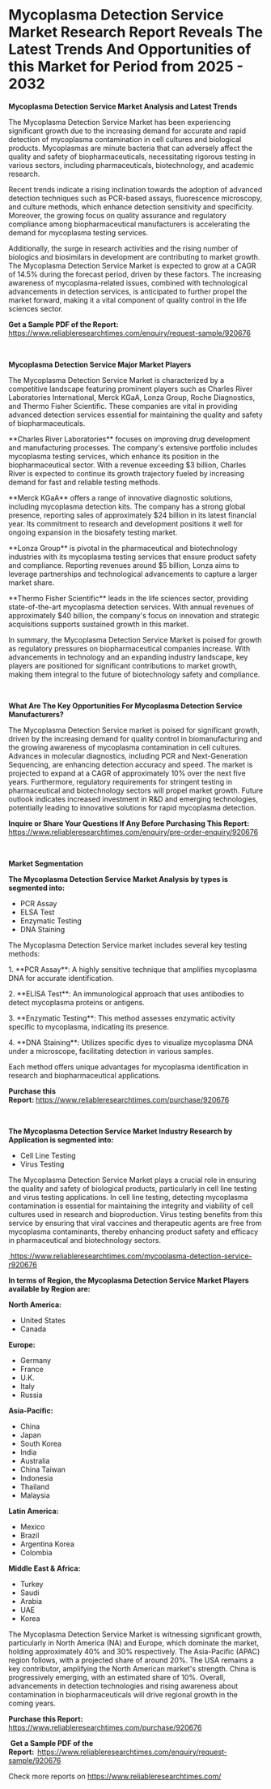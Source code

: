 <p><h1>Mycoplasma Detection Service Market Research Report Reveals The Latest Trends And Opportunities of this Market for Period from 2025 - 2032</h1></p><p><strong>Mycoplasma Detection Service Market Analysis and Latest Trends</strong></p>
<p><p>The Mycoplasma Detection Service Market has been experiencing significant growth due to the increasing demand for accurate and rapid detection of mycoplasma contamination in cell cultures and biological products. Mycoplasmas are minute bacteria that can adversely affect the quality and safety of biopharmaceuticals, necessitating rigorous testing in various sectors, including pharmaceuticals, biotechnology, and academic research.</p><p>Recent trends indicate a rising inclination towards the adoption of advanced detection techniques such as PCR-based assays, fluorescence microscopy, and culture methods, which enhance detection sensitivity and specificity. Moreover, the growing focus on quality assurance and regulatory compliance among biopharmaceutical manufacturers is accelerating the demand for mycoplasma testing services.</p><p>Additionally, the surge in research activities and the rising number of biologics and biosimilars in development are contributing to market growth. The Mycoplasma Detection Service Market is expected to grow at a CAGR of 14.5% during the forecast period, driven by these factors. The increasing awareness of mycoplasma-related issues, combined with technological advancements in detection services, is anticipated to further propel the market forward, making it a vital component of quality control in the life sciences sector.</p></p>
<p><strong>Get a Sample PDF of the Report:&nbsp;</strong> <a href="https://www.reliableresearchtimes.com/enquiry/request-sample/920676?utm_campaign=2892&utm_medium=2&utm_source=Github&utm_content=ia&utm_term=07032025&utm_id=mycoplasma-detection-service">https://www.reliableresearchtimes.com/enquiry/request-sample/920676</a></p>
<p>&nbsp;</p>
<p><strong>Mycoplasma Detection Service Major Market Players</strong></p>
<p><p>The Mycoplasma Detection Service Market is characterized by a competitive landscape featuring prominent players such as Charles River Laboratories International, Merck KGaA, Lonza Group, Roche Diagnostics, and Thermo Fisher Scientific. These companies are vital in providing advanced detection services essential for maintaining the quality and safety of biopharmaceuticals.</p><p>**Charles River Laboratories** focuses on improving drug development and manufacturing processes. The company's extensive portfolio includes mycoplasma testing services, which enhance its position in the biopharmaceutical sector. With a revenue exceeding $3 billion, Charles River is expected to continue its growth trajectory fueled by increasing demand for fast and reliable testing methods.</p><p>**Merck KGaA** offers a range of innovative diagnostic solutions, including mycoplasma detection kits. The company has a strong global presence, reporting sales of approximately $24 billion in its latest financial year. Its commitment to research and development positions it well for ongoing expansion in the biosafety testing market.</p><p>**Lonza Group** is pivotal in the pharmaceutical and biotechnology industries with its mycoplasma testing services that ensure product safety and compliance. Reporting revenues around $5 billion, Lonza aims to leverage partnerships and technological advancements to capture a larger market share.</p><p>**Thermo Fisher Scientific** leads in the life sciences sector, providing state-of-the-art mycoplasma detection services. With annual revenues of approximately $40 billion, the company's focus on innovation and strategic acquisitions supports sustained growth in this market.</p><p>In summary, the Mycoplasma Detection Service Market is poised for growth as regulatory pressures on biopharmaceutical companies increase. With advancements in technology and an expanding industry landscape, key players are positioned for significant contributions to market growth, making them integral to the future of biotechnology safety and compliance.</p></p>
<p>&nbsp;</p>
<p><strong>What Are The Key Opportunities For Mycoplasma Detection Service Manufacturers?</strong></p>
<p><p>The Mycoplasma Detection Service market is poised for significant growth, driven by the increasing demand for quality control in biomanufacturing and the growing awareness of mycoplasma contamination in cell cultures. Advances in molecular diagnostics, including PCR and Next-Generation Sequencing, are enhancing detection accuracy and speed. The market is projected to expand at a CAGR of approximately 10% over the next five years. Furthermore, regulatory requirements for stringent testing in pharmaceutical and biotechnology sectors will propel market growth. Future outlook indicates increased investment in R&D and emerging technologies, potentially leading to innovative solutions for rapid mycoplasma detection.</p></p>
<p><strong>Inquire or Share Your Questions If Any Before Purchasing This Report:</strong> <a href="https://www.reliableresearchtimes.com/enquiry/pre-order-enquiry/920676?utm_campaign=2892&utm_medium=2&utm_source=Github&utm_content=ia&utm_term=07032025&utm_id=mycoplasma-detection-service">https://www.reliableresearchtimes.com/enquiry/pre-order-enquiry/920676</a></p>
<p>&nbsp;</p>
<p><strong>Market Segmentation</strong></p>
<p><strong>The Mycoplasma Detection Service Market Analysis by types is segmented into:</strong></p>
<p><ul><li>PCR Assay</li><li>ELSA Test</li><li>Enzymatic Testing</li><li>DNA Staining</li></ul></p>
<p><p>The Mycoplasma Detection Service market includes several key testing methods: </p><p>1. **PCR Assay**: A highly sensitive technique that amplifies mycoplasma DNA for accurate identification.</p><p>2. **ELISA Test**: An immunological approach that uses antibodies to detect mycoplasma proteins or antigens.</p><p>3. **Enzymatic Testing**: This method assesses enzymatic activity specific to mycoplasma, indicating its presence.</p><p>4. **DNA Staining**: Utilizes specific dyes to visualize mycoplasma DNA under a microscope, facilitating detection in various samples. </p><p>Each method offers unique advantages for mycoplasma identification in research and biopharmaceutical applications.</p></p>
<p><strong>Purchase this Report:&nbsp;</strong><a href="https://www.reliableresearchtimes.com/purchase/920676?utm_campaign=2892&utm_medium=2&utm_source=Github&utm_content=ia&utm_term=07032025&utm_id=mycoplasma-detection-service">https://www.reliableresearchtimes.com/purchase/920676</a></p>
<p>&nbsp;</p>
<p><strong>The Mycoplasma Detection Service Market Industry Research by Application is segmented into:</strong></p>
<p><ul><li>Cell Line Testing</li><li>Virus Testing</li></ul></p>
<p><p>The Mycoplasma Detection Service Market plays a crucial role in ensuring the quality and safety of biological products, particularly in cell line testing and virus testing applications. In cell line testing, detecting mycoplasma contamination is essential for maintaining the integrity and viability of cell cultures used in research and bioproduction. Virus testing benefits from this service by ensuring that viral vaccines and therapeutic agents are free from mycoplasma contaminants, thereby enhancing product safety and efficacy in pharmaceutical and biotechnology sectors.</p></p>
<p><a href="https://www.reliableresearchtimes.com/mycoplasma-detection-service-r920676?utm_campaign=2892&utm_medium=2&utm_source=Github&utm_content=ia&utm_term=07032025&utm_id=mycoplasma-detection-service">&nbsp;https://www.reliableresearchtimes.com/mycoplasma-detection-service-r920676</a></p>
<p><strong>In terms of Region, the Mycoplasma Detection Service Market Players available by Region are:</strong></p>
<p>
    <p> <strong> North America: </strong>
        <ul>
            <li>United States</li>
            <li>Canada</li>
        </ul>
        </p> 
    <p> <strong> Europe: </strong>
        <ul>
            <li>Germany</li>
            <li>France</li>
            <li>U.K.</li>
            <li>Italy</li>
            <li>Russia</li>
        </ul>
        </p> 
    <p> <strong> Asia-Pacific: </strong>
        <ul>
            <li>China</li>
            <li>Japan</li>
            <li>South Korea</li>
            <li>India</li>
            <li>Australia</li>
            <li>China Taiwan</li>
            <li>Indonesia</li>
            <li>Thailand</li>
            <li>Malaysia</li>
        </ul>
        </p> 
    <p> <strong> Latin America: </strong>
        <ul>
            <li>Mexico</li>
            <li>Brazil</li>
            <li>Argentina Korea</li>
            <li>Colombia</li>
        </ul>
        </p> 
    <p> <strong> Middle East & Africa: </strong>
        <ul>
            <li>Turkey</li>
            <li>Saudi</li>
            <li>Arabia</li>
            <li>UAE</li>
            <li>Korea</li>
        </ul>
    </p>
    </p>
<p><p>The Mycoplasma Detection Service Market is witnessing significant growth, particularly in North America (NA) and Europe, which dominate the market, holding approximately 40% and 30% respectively. The Asia-Pacific (APAC) region follows, with a projected share of around 20%. The USA remains a key contributor, amplifying the North American market's strength. China is progressively emerging, with an estimated share of 10%. Overall, advancements in detection technologies and rising awareness about contamination in biopharmaceuticals will drive regional growth in the coming years.</p></p>
<p><strong>Purchase this Report: </strong><a href="https://www.reliableresearchtimes.com/purchase/920676?utm_campaign=2892&utm_medium=2&utm_source=Github&utm_content=ia&utm_term=07032025&utm_id=mycoplasma-detection-service">https://www.reliableresearchtimes.com/purchase/920676</a></p>
<p>&nbsp;<strong>Get a Sample PDF of the Report:&nbsp;&nbsp;</strong><a href="https://www.reliableresearchtimes.com/enquiry/request-sample/920676?utm_campaign=2892&utm_medium=2&utm_source=Github&utm_content=ia&utm_term=07032025&utm_id=mycoplasma-detection-service">https://www.reliableresearchtimes.com/enquiry/request-sample/920676</a></p>
<p><strong></strong></p>
<p>Check more reports on <a href="https://www.reliableresearchtimes.com/?utm_campaign=2892&utm_medium=2&utm_source=Github&utm_content=ia&utm_term=07032025&utm_id=mycoplasma-detection-service">https://www.reliableresearchtimes.com/</a></p>